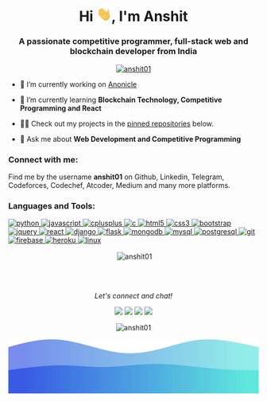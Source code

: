 <h1 align="center">Hi <img src="https://raw.githubusercontent.com/ABSphreak/ABSphreak/master/gifs/Hi.gif" width="30px">, I'm Anshit</h1>
<h3 align="center">A passionate competitive programmer, full-stack web and blockchain developer from India</h3>

<p align="center"> <a href="http://anshit01.github.io/"><img src="https://github-profile-trophy.vercel.app/?username=anshit01&rank=SECRET,SSS,SS,S,AAA,AA,A&theme=onedark" alt="anshit01" /></a> </p>

- 🔭 I’m currently working on [Anonicle](https://github.com/shwetalsoni/Anonicle)

- 🌱 I’m currently learning **Blockchain Technology, Competitive Programming and React**

<!-- - 👨‍💻 All of my projects are available at [http://anshit01.github.io/](http://anshit01.github.io/) -->
- 👨‍💻 Check out my projects in the [pinned repositories](https://github.com/anshit01#choose-pinned-repositories) below.

- 💬 Ask me about **Web Development and Competitive Programming**

<h3 align="left">Connect with me:</h3>
<p>Find me by the username <b>anshit01</b> on Github, Linkedin, Telegram, Codeforces, Codechef, Atcoder, Medium and many more platforms.</p>

<h3 align="left">Languages and Tools:</h3>
<p align="left"> 
<a href="https://www.python.org" target="_blank"> <img src="https://img.shields.io/badge/Python-3776AB?style=for-the-badge&logo=python&logoColor=white" alt="python" /> </a> 
<a href="https://developer.mozilla.org/en-US/docs/Web/JavaScript" target="_blank"> <img src="https://img.shields.io/badge/JavaScript-323330?style=for-the-badge&logo=javascript&logoColor=F7DF1E" alt="javascript" /> </a> 
<a href="https://www.w3schools.com/cpp/" target="_blank"> <img src="https://img.shields.io/badge/C%2B%2B-00599C?style=for-the-badge&logo=c%2B%2B&logoColor=white" alt="cplusplus" /> </a> 
<a href="https://www.cprogramming.com/" target="_blank"> <img src="https://img.shields.io/badge/C-00599C?style=for-the-badge&logo=c&logoColor=white" alt="c"/> </a> 
<a href="https://www.w3.org/html/" target="_blank"> <img src="https://img.shields.io/badge/HTML5-E34F26?style=for-the-badge&logo=html5&logoColor=white" alt="html5" /> </a> 
<a href="https://www.w3schools.com/css/" target="_blank"> <img src="https://img.shields.io/badge/CSS-239120?&style=for-the-badge&logo=css3&logoColor=white" alt="css3" /> </a> 
<a href="https://getbootstrap.com" target="_blank"> <img src="https://img.shields.io/badge/Bootstrap-563D7C?style=for-the-badge&logo=bootstrap&logoColor=white" alt="bootstrap"/> </a> 
<a href="https://jquery.com" target="_blank"> <img src="https://img.shields.io/badge/jQuery-0769AD?style=for-the-badge&logo=jquery&logoColor=white" alt="jquery"/> </a> 
<a href="https://reactjs.org/" target="_blank"> <img src="https://img.shields.io/badge/React-20232A?style=for-the-badge&logo=react&logoColor=61DAFB" alt="react" /> </a> 
<a href="https://www.djangoproject.com/" target="_blank"> <img src="https://img.shields.io/badge/Django-092E20?style=for-the-badge&logo=django&logoColor=white" alt="django" /> </a> 
<a href="https://flask.palletsprojects.com/" target="_blank"> <img src="https://img.shields.io/badge/Flask-000000?style=for-the-badge&logo=flask&logoColor=white" alt="flask" /> </a> 
<a href="https://www.mongodb.com/" target="_blank"> <img src="https://img.shields.io/badge/MongoDB-4EA94B?style=for-the-badge&logo=mongodb&logoColor=white" alt="mongodb" /> </a> 
<a href="https://www.mysql.com/" target="_blank"> <img src="https://img.shields.io/badge/MySQL-00000F?style=for-the-badge&logo=mysql&logoColor=white" alt="mysql" /> </a> 
<a href="https://www.postgresql.org" target="_blank"> <img src="https://img.shields.io/badge/PostgreSQL-316192?style=for-the-badge&logo=postgresql&logoColor=white" alt="postgresql" /> </a> 
<a href="https://git-scm.com/" target="_blank"> <img src="https://camo.githubusercontent.com/edd3031a0956c904634f9a394267a6ba61e9a0bb95c9512a1fbc0725b4014d03/68747470733a2f2f696d672e736869656c64732e696f2f62616467652f2d4769742d626c61636b3f7374796c653d666c61742d737175617265266c6f676f3d676974" height="30" alt="git" /> </a> 
<a href="https://firebase.google.com/" target="_blank"> <img src="https://img.shields.io/badge/firebase-ffca28?style=for-the-badge&logo=firebase&logoColor=white" alt="firebase" /> </a> 
<a href="https://heroku.com" target="_blank"> <img src="https://img.shields.io/badge/Heroku-430098?style=for-the-badge&logo=heroku&logoColor=white" alt="heroku" /> </a> 
<a href="https://www.linux.org/" target="_blank"> <img src="https://img.shields.io/badge/Ubuntu-E95420?style=for-the-badge&logo=ubuntu&logoColor=white" alt="linux" /> </a> 
</p>

<!--
<p><img align="left" src="https://github-readme-stats.vercel.app/api/top-langs?username=anshit01&show_icons=true&locale=en&layout=compact" alt="anshit01" /></p>
-->
<p align="center">&nbsp;<img align="center" src="https://github-readme-stats.vercel.app/api?username=anshit01&include_all_commits=true&show_icons=true&count_private=true&locale=en&theme=algolia" alt="anshit01" /></p>

<!--
<p><img align="center" src="https://github-readme-streak-stats.herokuapp.com/?user=anshit01&" alt="anshit01" /></p>
-->
<br>
<br>
<p align="center">
  <i>Let's connect and chat!</i>

  <p align="center">
    <a href="https://twitter.com/anshit_bhardwaj" alt="Twitter"><img src="https://raw.githubusercontent.com/jayehernandez/jayehernandez/3f5402efef9a0ae89211a6e04609558e862ca616/readme/twitter-fill.svg"></a>
    <a href="https://www.linkedin.com/in/anshit01/" alt="Linkedin"><img src="https://raw.githubusercontent.com/jayehernandez/jayehernandez/3f5402efef9a0ae89211a6e04609558e862ca616/readme/linkedin-fill.svg"></a>
    <a href="mailto:bhardwaj.anshit1379@gmail.com" alt="Contact me"><img src="https://raw.githubusercontent.com/jayehernandez/jayehernandez/3f5402efef9a0ae89211a6e04609558e862ca616/readme/mail-fill.svg"></a>
    <a href="https://anshit.me" alt="My site"><img src="https://raw.githubusercontent.com/jayehernandez/jayehernandez/3f5402efef9a0ae89211a6e04609558e862ca616/readme/external-link-line.svg"></a>
  </p>

  <p align="center">
    <img src="https://komarev.com/ghpvc/?username=anshit01&label=Profile%20views&color=0e75b6&style=flat" alt="anshit01" />
  </p>
</p>

![bottom design](assets/bottom.webp)
